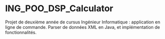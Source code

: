# ING_POO_DSP_Calculator
Projet de deuxième année de cursus Ingénieur Informatique : application en ligne de commande. Parser de données XML en Java, et implémentation de fonctionnalités.
